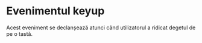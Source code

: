 # Evenimentul keyup

Acest eveniment se declanșează atunci când utilizatorul a ridicat degetul de pe o tastă.

